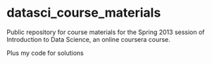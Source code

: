 datasci_course_materials
========================

Public repository for course materials for the Spring 2013 session of Introduction to Data Science, an online coursera course.


Plus my code for solutions 
